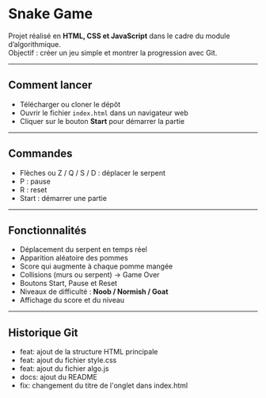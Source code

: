 # Snake Game

Projet réalisé en **HTML, CSS et JavaScript** dans le cadre du module d’algorithmique.  
Objectif : créer un jeu simple et montrer la progression avec Git.

---

## Comment lancer
- Télécharger ou cloner le dépôt  
- Ouvrir le fichier `index.html` dans un navigateur web  
- Cliquer sur le bouton **Start** pour démarrer la partie  

---

## Commandes
- Flèches ou Z / Q / S / D : déplacer le serpent  
- P : pause  
- R : reset  
- Start : démarrer une partie  

---

## Fonctionnalités
- Déplacement du serpent en temps réel  
- Apparition aléatoire des pommes  
- Score qui augmente à chaque pomme mangée  
- Collisions (murs ou serpent) → Game Over  
- Boutons Start, Pause et Reset  
- Niveaux de difficulté : **Noob / Normish / Goat**  
- Affichage du score et du niveau  

---

## Historique Git 
- feat: ajout de la structure HTML principale  
- feat: ajout du fichier style.css  
- feat: ajout du fichier algo.js  
- docs: ajout du README  
- fix: changement du titre de l'onglet dans index.html
